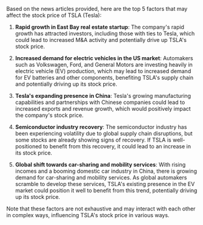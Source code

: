 Based on the news articles provided, here are the top 5 factors that may affect the stock price of TSLA (Tesla):

1. **Rapid growth in East Bay real estate startup**: The company's rapid growth has attracted investors, including those with ties to Tesla, which could lead to increased M&A activity and potentially drive up TSLA's stock price.

2. **Increased demand for electric vehicles in the US market**: Automakers such as Volkswagen, Ford, and General Motors are investing heavily in electric vehicle (EV) production, which may lead to increased demand for EV batteries and other components, benefiting TSLA's supply chain and potentially driving up its stock price.

3. **Tesla's expanding presence in China**: Tesla's growing manufacturing capabilities and partnerships with Chinese companies could lead to increased exports and revenue growth, which would positively impact the company's stock price.

4. **Semiconductor industry recovery**: The semiconductor industry has been experiencing volatility due to global supply chain disruptions, but some stocks are already showing signs of recovery. If TSLA is well-positioned to benefit from this recovery, it could lead to an increase in its stock price.

5. **Global shift towards car-sharing and mobility services**: With rising incomes and a booming domestic car industry in China, there is growing demand for car-sharing and mobility services. As global automakers scramble to develop these services, TSLA's existing presence in the EV market could position it well to benefit from this trend, potentially driving up its stock price.

Note that these factors are not exhaustive and may interact with each other in complex ways, influencing TSLA's stock price in various ways.